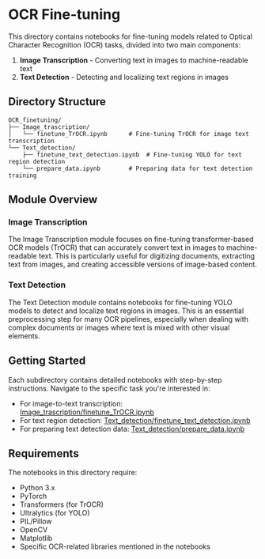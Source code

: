 # OCR Fine-tuning

This directory contains notebooks for fine-tuning models related to Optical Character Recognition (OCR) tasks, divided into two main components:

1. **Image Transcription** - Converting text in images to machine-readable text
2. **Text Detection** - Detecting and localizing text regions in images

## Directory Structure

```
OCR_finetuning/
├── Image_trascription/
│   └── finetune_TrOCR.ipynb      # Fine-tuning TrOCR for image text transcription
└── Text_detection/
    ├── finetune_text_detection.ipynb  # Fine-tuning YOLO for text region detection
    └── prepare_data.ipynb        # Preparing data for text detection training
```

## Module Overview

### Image Transcription

The Image Transcription module focuses on fine-tuning transformer-based OCR models (TrOCR) that can accurately convert text in images to machine-readable text. This is particularly useful for digitizing documents, extracting text from images, and creating accessible versions of image-based content.

### Text Detection

The Text Detection module contains notebooks for fine-tuning YOLO models to detect and localize text regions in images. This is an essential preprocessing step for many OCR pipelines, especially when dealing with complex documents or images where text is mixed with other visual elements.

## Getting Started

Each subdirectory contains detailed notebooks with step-by-step instructions. Navigate to the specific task you're interested in:

- For image-to-text transcription: [Image_trascription/finetune_TrOCR.ipynb](Image_trascription/finetune_TrOCR.ipynb)
- For text region detection: [Text_detection/finetune_text_detection.ipynb](Text_detection/finetune_text_detection.ipynb)
- For preparing text detection data: [Text_detection/prepare_data.ipynb](Text_detection/prepare_data.ipynb)

## Requirements

The notebooks in this directory require:
- Python 3.x
- PyTorch
- Transformers (for TrOCR)
- Ultralytics (for YOLO)
- PIL/Pillow
- OpenCV
- Matplotlib
- Specific OCR-related libraries mentioned in the notebooks

